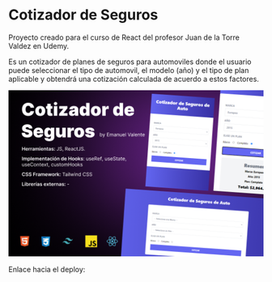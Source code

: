# Cotizador de Seguros

Proyecto creado para el curso de React del profesor Juan de la Torre Valdez en Udemy.

Es un cotizador de planes de seguros para automoviles donde el usuario puede seleccionar el tipo de automovil, el modelo (año) y el tipo de plan aplicable y obtendrá una cotización calculada de acuerdo a estos factores.

![Imagen que muestra la ui del proyecto](./public/cotizador.png "imagen del proyecto")

Enlace hacia el deploy:
